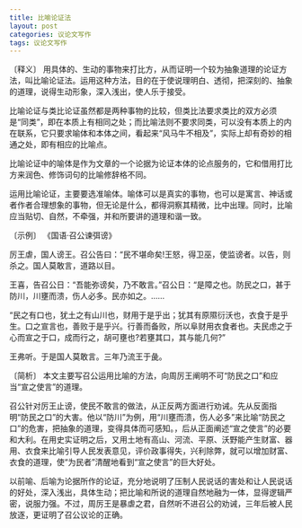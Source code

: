 ```yaml
---
title: 比喻论证法
layout: post
categories: 议论文写作
tags: 议论文写作
---
```


〔释义〕 用具体的、生动的事物来打比方，从而证明一个较为抽象道理的论证方法，叫比喻论证法。运用这种方法，目的在于使说理明白、透彻，把深刻的、抽象的道理，说得生动形象，深入浅出，使人乐于接受。

比喻论证与类比论证虽然都是两种事物的比较，但类比法要求类比的双方必须是“同类”，即在本质上有相同之处；而比喻法则不要求同类，可以没有本质上的内在联系，它只要求喻体和本体之间，看起来“风马牛不相及”，实际上却有奇妙的相通之处，即有相应的比喻点。

比喻论证中的喻体是作为文章的一个论据为论证本体的论点服务的，它和借用打比方来润色、修饰词句的比喻修辞格不同。

运用比喻论证，主要要选准喻体。喻体可以是真实的事物，也可以是寓言、神话或者作者合理想象的事物，但无论是什么，都得洞察其精微，比中出理。同时，比喻应当贴切、自然，不牵强，并和所要讲的道理和谐一致。

〔示例〕 《国语·召公谏弭谤》

厉王虐，国人谤王。召公告曰：“民不堪命矣!王怒，得卫巫，使监谤者。以告，则杀之。国人莫敢言，道路以目。

王喜，告召公日：“吾能弥谤矣，乃不敢言。”召公日：“是障之也。防民之口，甚于防川，川壅而溃，伤人必多。民亦如之。……

“民之有口也，犹土之有山川也，财用于是乎出；犹其有原隰衍沃也，衣食于是乎生。口之宣言也，善败于是乎兴。行善而备败，所以阜财用衣食者也。夫民虑之于心而宣之于口，成而行之，胡可壅也?若壅其口，其与能几何?”

王弗听。于是国人莫敢言。三年乃流王于彘。

〔简析〕 本文主要写召公运用比喻的方法，向周厉王阐明不可“防民之口”和应当“宣之使言”的道理。

召公针对厉王止谤，使民不敢言的做法，从正反两方面进行劝诫。先从反面指明“防民之口”的大害。他以“防川”为例，用“川壅而溃，伤人必多”来比喻“防民之口”的危害，把抽象的道理，变得具体而可感知。，后从正面阐述“宣之使言”的必要和大利。在用史实证明之后，又用土地有高山、河流、平原、沃野能产生财富、器用、衣食来比喻引导人民发表意见，评价政事得失，兴利除弊，就可以增加财富、衣食的道理，使“为民者”清醒地看到“宣之使言”的巨大好处。

以前喻、后喻为论据所作的论证，充分地说明了压制人民说话的害处和让人民说话的好处，深入浅出，具体生动；把比喻和所说的道理自然地融为一体，显得逻辑严密，说服力强。不过，周厉王是暴虐之君，自然听不进召公的劝诫，三年后被人民放逐，更证明了召公议论的正确。 